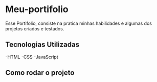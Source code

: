 # Meu-portifolio

Esse Portifolio, consiste na pratica minhas habilidades e algumas dos projetos criados e testados.

## Tecnologias Utilizadas
-HTML
-CSS
-JavaScript

## Como rodar o projeto
